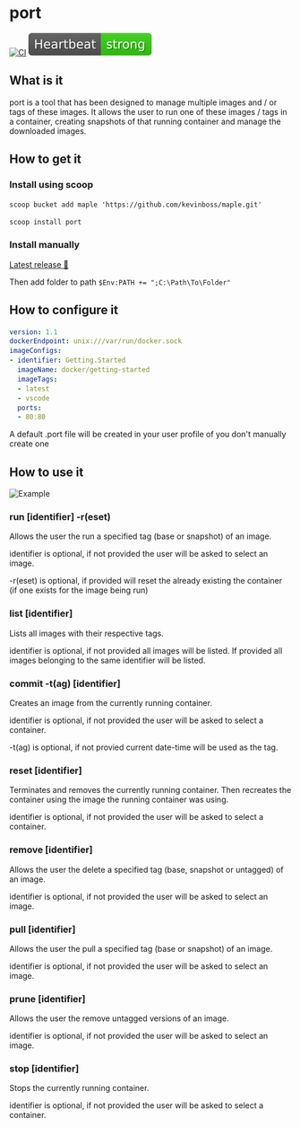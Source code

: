 # port

[![CI](https://github.com/kevinboss/port/actions/workflows/ci.yaml/badge.svg?event=push)](https://github.com/kevinboss/port/actions/workflows/ci.yaml)
[![CI](https://raw.githubusercontent.com/kevinboss/heartbeat/main/badges/kevinboss_port.svg)](https://github.com/kevinboss/heartbeat)

## What is it

port is a tool that has been designed to manage multiple images and / or tags of these images.
It allows the user to run one of these images / tags in a container, creating snapshots of that running container and manage the downloaded images.

## How to get it

### Install using scoop

`scoop bucket add maple 'https://github.com/kevinboss/maple.git'`

`scoop install port`

### Install manually

[Latest release 💾](https://github.com/kevinboss/port/releases/latest)

Then add folder to path `$Env:PATH += ";C:\Path\To\Folder"`

## How to configure it

```yaml
version: 1.1
dockerEndpoint: unix:///var/run/docker.sock
imageConfigs:
- identifier: Getting.Started
  imageName: docker/getting-started
  imageTags:
  - latest
  - vscode
  ports:
  - 80:80
```

A default .port file will be created in your user profile of you don't manually create one

## How to use it

![Example](https://github.com/kevinboss/port/raw/master/example.gif)

### run \[identifier\] -r(eset)

Allows the user the run a specified tag (base or snapshot) of an image.

identifier is optional, if not provided the user will be asked to select an image.

-r(eset) is optional, if provided will reset the already existing the container (if one exists for the image being run)

### list \[identifier\]

Lists all images with their respective tags.

identifier is optional, if not provided all images will be listed. If provided all images belonging to the same identifier will be listed.

### commit -t(ag) \[identifier\]

Creates an image from the currently running container.

identifier is optional, if not provided the user will be asked to select a container.

-t(ag) is optional, if not provied current date-time will be used as the tag.

### reset \[identifier\]

Terminates and removes the currently running container. Then recreates the container using the image the running container was using.

identifier is optional, if not provided the user will be asked to select a container.

### remove \[identifier\]

Allows the user the delete a specified tag (base, snapshot or untagged) of an image.

identifier is optional, if not provided the user will be asked to select an image.

### pull \[identifier\]

Allows the user the pull a specified tag (base or snapshot) of an image.

identifier is optional, if not provided the user will be asked to select an image.

### prune \[identifier\]

Allows the user the remove untagged versions of an image.

identifier is optional, if not provided the user will be asked to select an image.

### stop \[identifier\]

Stops the currently running container.

identifier is optional, if not provided the user will be asked to select a container.
